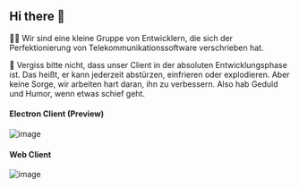 ## Hi there 👋

🙋‍♀️ Wir sind eine kleine Gruppe von Entwicklern, die sich der Perfektionierung von Telekommunikationssoftware verschrieben hat.

🧙 Vergiss bitte nicht, dass unser Client in der absoluten Entwicklungsphase ist. Das heißt, er kann jederzeit abstürzen, einfrieren oder explodieren. Aber keine Sorge, wir arbeiten hart daran, ihn zu verbessern. Also hab Geduld und Humor, wenn etwas schief geht.

#### Electron Client (Preview)
![image](https://github.com/CoffeeSpeak/.github/assets/31771657/6ba70ec5-e626-48c6-bd47-6be14edd62d2)

#### Web Client
![image](https://github.com/CoffeeSpeak/.github/assets/31771657/052796e9-45d0-4211-b008-2e8f63ebc52e)


<!--

**Here are some ideas to get you started:**
🌈 Contribution guidelines - how can the community get involved?
👩‍💻 Useful resources - where can the community find your docs? Is there anything else the community should know?
🍿 Fun facts - what does your team eat for breakfast?
🧙 Remember, you can do mighty things with the power of [Markdown](https://docs.github.com/github/writing-on-github/getting-started-with-writing-and-formatting-on-github/basic-writing-and-formatting-syntax)
-->
